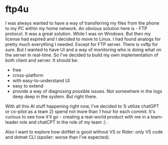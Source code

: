 # ftp4u

I was always wanted to have a way of transferring my files from the phone to my PC within my home network. An obvious solution here is - FTP protocol. It was a great solution. While I was on Windows. But then my license had expired and I decided to move to Linux. I had found analogs for pretty much everything I needed. Except for FTP server. There is vsftp for sure. But I wanted to have UI and a way of monitoring who is doing what on the server in real-time.
So I've decided to build my own implementation of both client and server.
It should be:
  - free
  - cross-platform
  - with easy-to-understand UI
  - easy to extend
  - provide a way of diagnosing possible issues. Not somewhere in the logs deep deep in the system. But right there.

With all this AI stuff happening right now, I've decided to 1) utilize chatGPT or co-pilot as a team 2) spend not more than 1 hour for each commit.
It's curious to see how it'll go - creating a real-world product with me in a team-leader role and chatCPT in the role of my team :) .

Also I want to explore how dotNet is good without VS or Rider: only VS code and dotnet CLI (spoiler: worse than I've expected).
